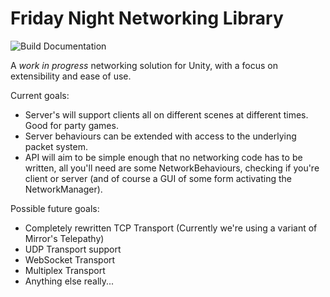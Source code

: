 # Friday Night Networking Library

![Build Documentation](https://github.com/Rover656/FNNLib/workflows/Build%20Documentation/badge.svg)

A *work in progress* networking solution for Unity, with a focus on extensibility and ease of use.

Current goals:

- Server's will support clients all on different scenes at different times. Good for party games.
- Server behaviours can be extended with access to the underlying packet system.
- API will aim to be simple enough that no networking code has to be written, all you'll need are some NetworkBehaviours, checking if you're client or server (and of course a GUI of some form activating the NetworkManager).

Possible future goals:

- Completely rewritten TCP Transport (Currently we're using a variant of Mirror's Telepathy)
- UDP Transport support
- WebSocket Transport
- Multiplex Transport
- Anything else really...
